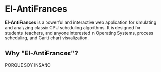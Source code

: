 # El-AntiFrances

**El-AntiFrances** is a powerful and interactive web application for simulating and analyzing classic CPU scheduling algorithms. It is designed for students, teachers, and anyone interested in Operating Systems, process scheduling, and Gantt chart visualization.


## Why "El-AntiFrances"?

PORQUE SOY INSANO
